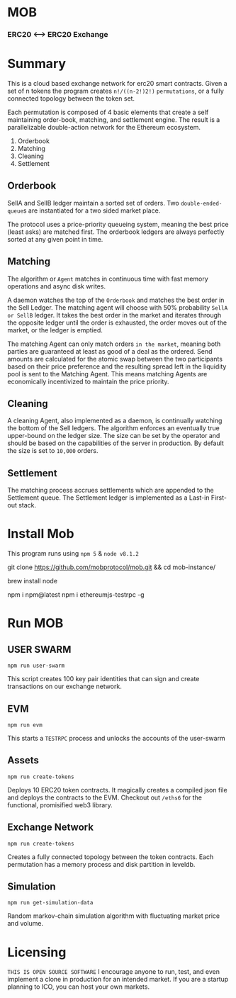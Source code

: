 # MOB

### ERC20 <--> ERC20 Exchange


# Summary

This is a cloud based exchange network for erc20 smart contracts. Given a set of n tokens the program creates `n!/((n-2!)2!)` `permutations`, or a fully connected topology between the token set.

Each permutation is composed of 4 basic elements that create a self maintaining order-book, matching, and settlement engine. The result is a parallelizable double-action network for the Ethereum ecosystem.

1. Orderbook
2. Matching
3. Cleaning
4. Settlement


## Orderbook

SellA and SellB ledger maintain a sorted set of orders. Two `double-ended-queue`s are instantiated for a two sided market place.

The protocol uses a price-priority queueing system, meaning the best price (least asks) are matched first. The orderbook ledgers are always perfectly sorted at any given point in time.


## Matching

The algorithm or `Agent` matches in continuous time with fast memory operations and async disk writes.

A daemon watches the top of the `Orderbook` and matches the best order in the Sell Ledger. The matching agent will choose with 50% probability `SellA or SellB` ledger. It takes the best order in the market and iterates through the opposite ledger until the order is exhausted, the order moves out of the market, or the ledger is emptied.

The matching Agent can only match orders `in the market`, meaning both parties are guaranteed at least as good of a deal as the ordered. Send amounts are calculated for the atomic swap between the two participants based on their price preference and the resulting spread left in the liquidity pool is sent to the Matching Agent. This means matching Agents are economically incentivized to maintain the price priority.


## Cleaning

A cleaning Agent, also implemented as a daemon, is continually watching the bottom of the Sell ledgers. The algorithm enforces an eventually true upper-bound on the ledger size. The size can be set by the operator and should be based on the capabilities of the server in production. By default the size is set to `10,000` orders.


## Settlement

The matching process accrues settlements which are appended to the Settlement queue. The Settlement ledger is implemented as a Last-in First-out stack.


# Install Mob
This program runs using `npm 5` & `node v8.1.2`

git clone https://github.com/mobprotocol/mob.git && cd mob-instance/

brew install node

npm i npm@latest
npm i ethereumjs-testrpc -g


# Run MOB

## USER SWARM

`npm run user-swarm`

This script creates 100 key pair identities that can sign and create transactions on our exchange network.


## EVM

`npm run evm`

This starts a `TESTRPC` process and unlocks the accounts of the user-swarm


## Assets
`npm run create-tokens`

Deploys 10 ERC20 token contracts. It magically creates a compiled json file and deploys the contracts to the EVM. Checkout out `/eths6` for the functional, promisified web3 library.


## Exchange Network
`npm run create-tokens`

Creates a fully connected topology between the token contracts. Each permutation has a memory process and disk partition in leveldb.


## Simulation
`npm run get-simulation-data`

Random markov-chain simulation algorithm with fluctuating market price and volume.


# Licensing
`THIS IS OPEN SOURCE SOFTWARE` I encourage anyone to run, test, and even implement a clone in production for an intended market. If you are a startup planning to ICO, you can host your own markets.
